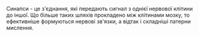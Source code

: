 Синапси - це з'єднання, які передають сигнал з однієї нервової клітини до іншої. Що більше таких шляхів прокладено між клітинами мозку, то ефективніше формуються нервові зв'язки, а відтак і складніші патерни мислення.